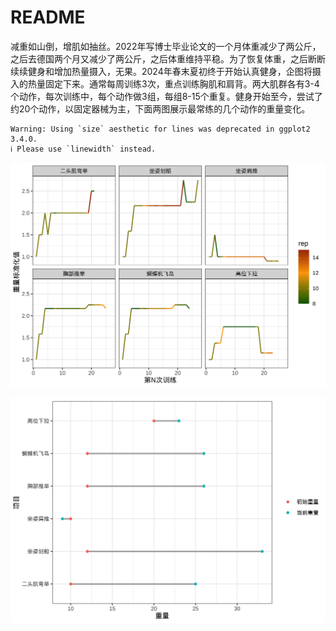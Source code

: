 # README

减重如山倒，增肌如抽丝。2022年写博士毕业论文的一个月体重减少了两公斤，之后去德国两个月又减少了两公斤，之后体重维持平稳。为了恢复体重，之后断断续续健身和增加热量摄入，无果。2024年春末夏初终于开始认真健身，企图将摄入的热量固定下来。通常每周训练3次，重点训练胸肌和肩背。两大肌群各有3-4个动作，每次训练中，每个动作做3组，每组8-15个重复。健身开始至今，尝试了约20个动作，以固定器械为主，下面两图展示最常练的几个动作的重量变化。

    Warning: Using `size` aesthetic for lines was deprecated in ggplot2 3.4.0.
    ℹ Please use `linewidth` instead.

![](README_files/figure-commonmark/unnamed-chunk-2-1.png)

![](README_files/figure-commonmark/unnamed-chunk-2-2.png)
